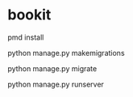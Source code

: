 # bookit

pmd install

python manage.py makemigrations

python manage.py migrate

python manage.py runserver